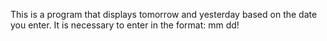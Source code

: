 This is a program that displays tomorrow and yesterday based on the date you enter. It is necessary to enter in the format: mm dd!